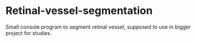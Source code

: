 # Retinal-vessel-segmentation
Small console program to segment retinal vessel, supposed to use in bigger project for studies.
